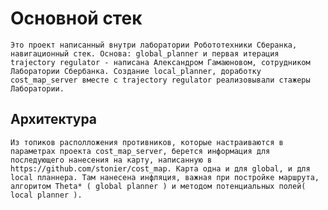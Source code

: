 
# Основной стек
	Это проект написанный внутри лаборатории Робототехники Сберанка, навигационный стек. Основа: global_planner и первая итерация trajectory regulator - написана Александром Гамаюновом, сотрудником Лаборатории Сбербанка. Создание local_planner, доработку cost_map_server вместе с trajectory regulator реализовывали стажеры Лаборатории.

## Архитектура 
	Из топиков располложения противников, которые настраиваются в параметрах проекта cost_map_server, берется информация для последующего нанесения на карту, написанную в https://github.com/stonier/cost_map. Карта одна и для global, и для local планнера. Там нанесена инфляция, важная при постройке маршрута, алгоритом Theta* ( global planner ) и методом потенциальных полей( local planner ).

